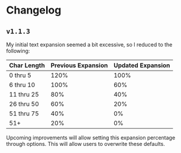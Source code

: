 # Changelog

## `v1.1.3`

My initial text expansion seemed a bit excessive, so I reduced to the following:

| Char Length | Previous Expansion | Updated Expansion |
| ----------- | ------------------ | ----------------- |
| 0 thru 5    | 120%               | 100%              |
| 6 thru 10   | 100%               | 60%               |
| 11 thru 25  | 80%                | 40%               |
| 26 thru 50  | 60%                | 20%               |
| 51 thru 75  | 40%                | 0%                |
| 51+         | 20%                | 0%                |

Upcoming improvements will allow setting this expansion percentage through options. This will allow users to overwrite these defaults.